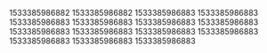 1533385986882
1533385986882
1533385986883
1533385986883
1533385986883
1533385986883
1533385986883
1533385986883
1533385986883
1533385986883
1533385986883
1533385986883
1533385986883
1533385986883
1533385986883